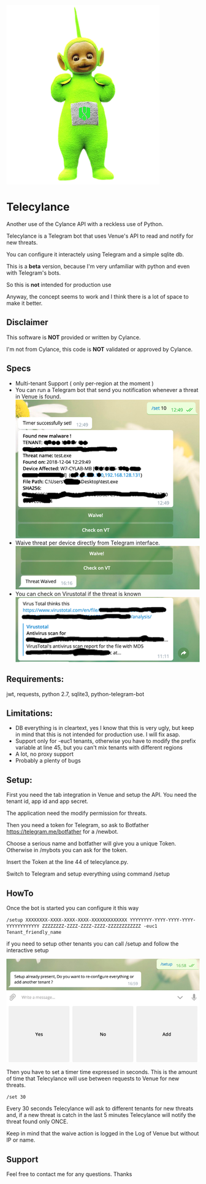 ![Telecylance Logo](/images/telecylance.png)
# Telecylance

Another use of the Cylance API with a reckless use of Python.

Telecylance is a Telegram bot that uses Venue's API to read and notify for new threats.

You can configure it interactely using Telegram and a simple sqlite db.

This is a **beta** version, because I'm very unfamiliar with python and even with Telegram's bots.

So this is **not** intended for production use

Anyway, the concept seems to work and I think there is a lot of space to make it better.

## Disclaimer
This software is **NOT** provided or written by Cylance.

I'm not from Cylance, this code is **NOT** validated or approved by Cylance.

## Specs
- Multi-tenant Support ( only per-region at the moment )
- You can run a Telegram bot that send you notification whenever a threat in Venue is found.
![Telecylance Result](/images/result.png)
- Waive threat per device directly from Telegram interface.
![Telecylance Result](/images/waive.png)
- You can check on Virustotal if the threat is known
![Telecylance Result](/images/virus_total.png)

## Requirements:

jwt, requests, python 2.7, sqlite3, python-telegram-bot

## Limitations:

- DB everything is in cleartext, yes I know that this is very ugly, but keep in mind that this is not intended for production use. I will fix asap.
- Support only for -euc1 tenants, otherwise you have to modify the prefix variable at line 45, but you can't mix tenants with different regions
- A lot, no proxy support
- Probably a plenty of bugs

## Setup:
First you need the tab integration in Venue and setup the API. You need the tenant id, app id and app secret.

The application need the modify permission for threats.

Then you need a token for Telegram, so ask to Botfather https://telegram.me/botfather for a /newbot.

Choose a serious name and botfather will give you a unique Token. Otherwise in /mybots you can ask for the token.

Insert the Token at the line 44 of telecylance.py.

Switch to Telegram and setup everything using command /setup

## HowTo

Once the bot is started you can configure it this way

    /setup XXXXXXXX-XXXX-XXXX-XXXX-XXXXXXXXXXXXX YYYYYYYY-YYYY-YYYY-YYYY-YYYYYYYYYYYY ZZZZZZZZ-ZZZZ-ZZZZ-ZZZZ-ZZZZZZZZZZZZ -euc1 Tenant_friendly_name

if you need to setup other tenants you can call /setup and follow the interactive setup

![Telecylance Logo](/images/setup.png)

Then you have to set a timer time expressed in seconds. This is the amount of time that Telecylance will use between requests to Venue for new threats.

    /set 30

Every 30 seconds Telecylance will ask to different tenants for new threats and, if a new threat is catch in the last 5 minutes Telecylance will notify the threat found only ONCE.

Keep in mind that the waive action is logged in the Log of Venue but without IP or name.

## Support

Feel free to contact me for any questions.
Thanks 
